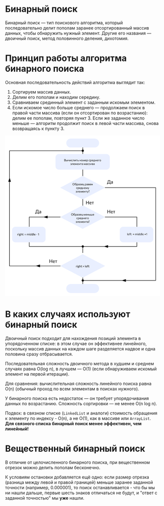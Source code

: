 # Бинарный поиск

Бинарный поиск — тип поискового алгоритма, который последовательно делит пополам заранее отсортированный массив данных, чтобы обнаружить нужный элемент. Другие его названия — двоичный поиск, метод половинного деления, дихотомия.

# Принцип работы алгоритма бинарного поиска

Основная последовательность действий алгоритма выглядит так:

1. Сортируем массив данных.
2. Делим его пополам и находим середину.
3. Сравниваем срединный элемент с заданным искомым элементом.
4. Если искомое число больше среднего — продолжаем поиск в правой части массива (если он отсортирован по возрастанию): делим ее пополам, повторяя пункт 3. Если же заданное число меньше — алгоритм продолжит поиск в левой части массива, снова возвращаясь к пункту 3.

![Блок-схема алгоритма бинарного поиска](https://github.com/ait-tr/cohort26/raw/main/basic_programming/lesson_52/img/binary-1-9538084.png)

# В каких случаях используют бинарный поиск

Двоичный поиск подходит для нахождения позиций элемента в упорядоченном списке: в этом случае он эффективнее линейного, поскольку массив данных на каждом шаге разделяется надвое и одна половина сразу отбрасывается.

Последовательная сложность двоичного метода в худшем и среднем случаях равна O(log n), в лучшем — O(1) (если обнаруживаем искомый элемент на первой итерации).

Для сравнения: вычислительная сложность линейного поиска равна O(n) (обычный проход по всем элементам в поисках нужного).

У бинарного поиска есть недостаток — он требует упорядочивания данных по возрастанию. Сложность сортировки — не менее O(n log n).

Подвох: в связном списке (`LinkedList` и аналоги) стоимость обращения к элементу по индексу - O(n), а не O(1), как в массиве или `ArrayList`. **Для связного списка бинарный поиск менее эффективен, чем линейный!**

# Вещественный бинарный поиск

В отличие от целочисленного бинарного поиска, при вещественном отрезок можно делить пополам бесконечно.

К условиям остановки добавляется ещё одно: если размер отрезка (разница между левой и правой границей) меньше заранее заданной точности (например, 0.000001), то поиск останавливается - что бы мы ни нашли дальше, первые шесть знаков отличаться не будут, и "ответ с заданной точностью" мы **уже** нашли.
